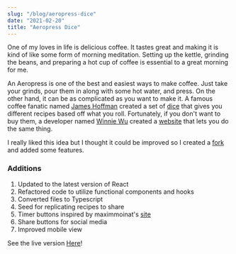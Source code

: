 ```yaml
---
slug: "/blog/aeropress-dice"
date: "2021-02-20"
title: "Aeropress Dice"
---
```


One of my loves in life is delicious coffee. It tastes great and making it is kind of like some form of morning meditation. Setting up the kettle, grinding the beans, and preparing a hot cup of coffee is essential to a great morning for me.

An Aeropress is one of the best and easiest ways to make coffee. Just take your grinds, pour them in along with some hot water, and press. On the other hand, it can be as complicated as you want to make it. A famous coffee fanatic named <a href="https://www.youtube.com/channel/UCMb0O2CdPBNi-QqPk5T3gsQ" target="_blank" rel="noopener noreferrer">James Hoffman</a> created a set of <a href="https://www.worldaeropresschampionship.com/shop" target="_blank" rel="noopener noreferrer">dice</a> that gives you different recipes based off what you roll. Fortunately, if you don't want to buy them, a developer named <a href="https://github.com/thewinniewu" target="_blank" rel="noopener noreferrer">Winnie Wu</a> created a <a href="https://thewinniewu.github.io/aeropress-dice/" target="_blank" target="_blank" rel="noopener noreferrer">website</a> that lets you do the same thing.

I really liked this idea but I thought it could be improved so I created a <a href="https://github.com/wjin17/aeropress-dice" target="_blank" rel="noopener noreferrer">fork</a> and added some features.

### Additions

1. Updated to the latest version of React
2. Refactored code to utilize functional components and hooks
3. Converted files to Typescript
4. Seed for replicating recipes to share
5. Timer buttons inspired by maximmoinat's <a href="https://maximmoinat.github.io/aeropress-dice/" target="_blank" rel="noopener noreferrer">site</a>
6. Share buttons for social media
7. Improved mobile view

See the live version <a href="https://wjin17.github.io/aeropress-dice/?seed=thanks+for+visiting%21" target="_blank" rel="noopener noreferrer">Here</a>!
